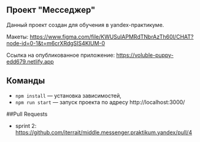 ## **Проект "Месседжер"**
Данный проект создан для обучения в yandex-практикуме.

Макеты: https://www.figma.com/file/KWUSuIAPMRdTNbrAzTh60I/CHAT?node-id=0-1&t=m6crXRdgSIS4KIUM-0

Ссылка на опубликованное приложение: https://voluble-puppy-edd679.netlify.app

## Команды
- `npm install` — установка зависимостей,
- `npm run start` — запуск проекта по адресу http://localhost:3000/

##Pull Requests
- sprint 2: https://github.com/iterrait/middle.messenger.praktikum.yandex/pull/4

